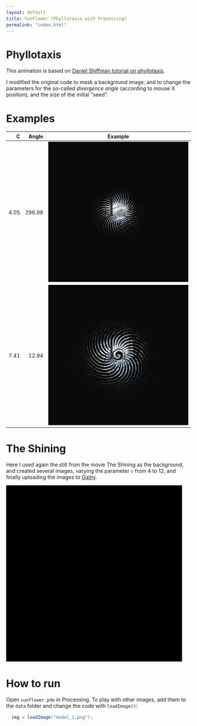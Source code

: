 ```yaml
---
layout: default
title: Sunflower (Phyllotaxis with Processing)
permalink: "index.html"
---
```

# Phyllotaxis
This animation is based on [Daniel Shiffman tutorial on phyllotaxis](https://www.youtube.com/watch?v=KWoJgHFYWxY&feature=youtu.be). 

I modified the original code to mask a background image, and to change the parameters for the so-called _divergence angle_ (according to mouse X position), and the size of the initial "seed".

# Examples

| C | Angle | Example |
|----:|--:|--------|
|4.05|296.98|![example](./images/example1.jpg)|
|7.41|12.94|![example 2](./images/example2.jpg)|




# The Shining
Here I used again the still from the movie The Shining as the background, and created several images, varying the parameter `c` from 4 to 12, and finally uploading the images to [Giphy](https://giphy.com/).

![gif](./images/giphy.gif)


# How to run
Open `sunflower.pde` in Processing. To play with other images, add them to the `data` folder and change the code with `loadImage()`:
```java
  img = loadImage("model_1.png");
```

